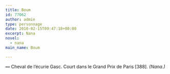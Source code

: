 ```yaml
---
title: Boum
id: 77062
author: admin
type: personnage
date: 2010-02-15T09:47:18+00:00
excerpt: Nana
novel:
  - nana
main_name: Boum

---
```

**—** Cheval de l&rsquo;écurie Gasc. Court dans le Grand Prix de Paris [388]. _(Nana.)_